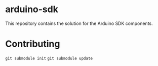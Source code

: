 arduino-sdk
===========

This repository contains the solution for the Arduino SDK components. 

# Contributing
```git submodule init```
```git submodule update```


